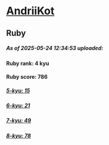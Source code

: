 # [AndriiKot](https://www.codewars.com/users/AndriiKot) 
## Ruby

##### As of 2025-05-24 12:34:53 uploaded:

#### Ruby rank: 4 kyu

#### Ruby score: 786

##### [5-kyu: 15](https://github.com/AndriiKot/Ruby__CodeWars/tree/main/kyu-5)

##### [6-kyu: 21](https://github.com/AndriiKot/Ruby__CodeWars/tree/main/kyu-6)

##### [7-kyu: 49](https://github.com/AndriiKot/Ruby__CodeWars/tree/main/kyu-7)

##### [8-kyu: 78](https://github.com/AndriiKot/Ruby__CodeWars/tree/main/kyu-8)

